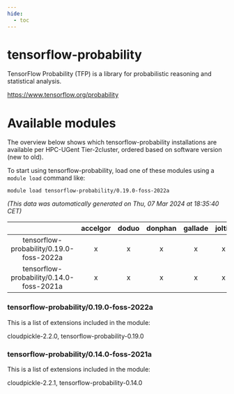```yaml
---
hide:
  - toc
---
```


tensorflow-probability
======================


TensorFlow Probability (TFP) is a library for probabilistic reasoning and statistical analysis.

https://www.tensorflow.org/probability
# Available modules


The overview below shows which tensorflow-probability installations are available per HPC-UGent Tier-2cluster, ordered based on software version (new to old).

To start using tensorflow-probability, load one of these modules using a `module load` command like:

```shell
module load tensorflow-probability/0.19.0-foss-2022a
```

*(This data was automatically generated on Thu, 07 Mar 2024 at 18:35:40 CET)*  

| |accelgor|doduo|donphan|gallade|joltik|skitty|
| :---: | :---: | :---: | :---: | :---: | :---: | :---: |
|tensorflow-probability/0.19.0-foss-2022a|x|x|x|x|x|x|
|tensorflow-probability/0.14.0-foss-2021a|x|x|x|x|x|x|


### tensorflow-probability/0.19.0-foss-2022a

This is a list of extensions included in the module:

cloudpickle-2.2.0, tensorflow-probability-0.19.0

### tensorflow-probability/0.14.0-foss-2021a

This is a list of extensions included in the module:

cloudpickle-2.2.1, tensorflow-probability-0.14.0